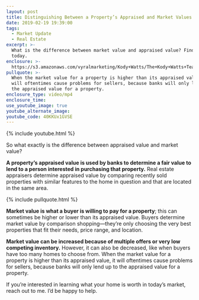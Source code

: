 ```yaml
---
layout: post
title: Distinguishing Between a Property’s Appraised and Market Values
date: 2019-02-19 19:39:00
tags:
  - Market Update
  - Real Estate
excerpt: >-
  What is the difference between market value and appraised value? Find out
  today.
enclosure: >-
  https://s3.amazonaws.com/vyralmarketing/Kody+Watts/The+Kody+Watts+Team-+Distinguishing+Between+a+Propertys+Appraised+and+Market+Values.mp4
pullquote: >-
  When the market value for a property is higher than its appraised value, it
  will oftentimes cause problems for sellers, because banks will only lend up to
  the appraised value for a property.
enclosure_type: video/mp4
enclosure_time:
use_youtube_image: true
youtube_alternate_image:
youtube_code: 40KKUx1GVSE
---
```


{% include youtube.html %}

So what exactly is the difference between appraised value and market value?

**A property’s appraised value is used by banks to determine a fair value to lend to a person interested in purchasing that property.** Real estate appraisers determine appraised value by comparing recently sold properties with similar features to the home in question and that are located in the same area.

{% include pullquote.html %}

**Market value is what a buyer is willing to pay for a property**; this can sometimes be higher or lower than its appraised value. Buyers determine market value by comparison shopping—they’re only choosing the very best properties that fit their needs, price range, and location.&nbsp;

**Market value can be increased because of multiple offers or very low competing inventory.** However, it can also be decreased, like when buyers have too many homes to choose from. When the market value for a property is higher than its appraised value, it will oftentimes cause problems for sellers, because banks will only lend up to the appraised value for a property.

If you’re interested in learning what your home is worth in today’s market, reach out to me. I’d be happy to help.